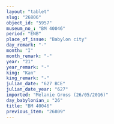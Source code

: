 ```yaml
---
layout: "tablet"
slug: "26806"
object_id: "5957"
museum_no_: "BM 40046"
period: "ENB"
place_of_issue: "Babylon city"
day_remark: "-"
month: "I"
month_remark: "-"
year: "21"
year_remark: "-"
king: "Kan"
king_remark: "-"
julian_date: "627 BCE"
julian_date_year: "627"
imported: "Melanie Gross (26/05/2016)"
day_babylonian_: "26"
title: "BM 40046"
previous_item: "26809"
---
```

